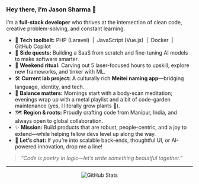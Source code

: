 ### Hey there, I’m **Jason Sharma** 👋

I’m a **full-stack developer** who thrives at the intersection of clean code, creative problem-solving, and constant learning.

- 🔨 **Tech toolbelt:** PHP (Laravel) &nbsp;|&nbsp; JavaScript (Vue.js) &nbsp;|&nbsp; Docker &nbsp;|&nbsp; GitHub Copilot  
- 🚀 **Side quests:** Building a SaaS from scratch and fine-tuning AI models to make software smarter.  
- 🌱 **Weekend ritual:** Carving out 5 laser-focused hours to upskill, explore new frameworks, and tinker with ML.  
- 🛠️ **Current lab project:** A culturally rich **Meitei naming app**—bridging language, identity, and tech.  
- 🧘 **Balance matters:** Mornings start with a body-scan meditation; evenings wrap up with a metal playlist and a bit of code-garden maintenance (yes, I literally grow plants 🌿).  
- 🗺️ **Region & roots:** Proudly crafting code from Manipur, India, and always open to global collaboration.  
- ✨ **Mission:** Build products that are robust, people-centric, and a joy to extend—while helping fellow devs level up along the way.  
- 💬 **Let’s chat:** If you’re into scalable back-ends, thoughtful UI, or AI-powered innovation, drop me a line!

> _“Code is poetry in logic—let’s write something beautiful together.”_

---

<p align="center">
  <img src="https://github-readme-stats.vercel.app/api?username=jason-sharma&show_icons=true&hide_border=true" alt="GitHub Stats" />
</p>

